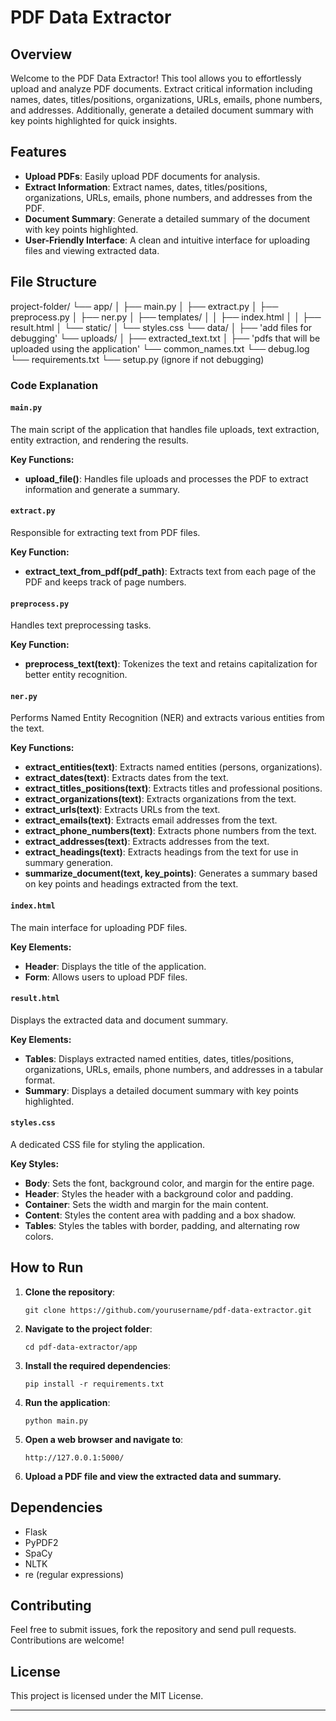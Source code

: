 # PDF Data Extractor

## Overview

Welcome to the PDF Data Extractor! This tool allows you to effortlessly upload and analyze PDF documents. Extract critical information including names, dates, titles/positions, organizations, URLs, emails, phone numbers, and addresses. Additionally, generate a detailed document summary with key points highlighted for quick insights.

## Features

- **Upload PDFs**: Easily upload PDF documents for analysis.
- **Extract Information**: Extract names, dates, titles/positions, organizations, URLs, emails, phone numbers, and addresses from the PDF.
- **Document Summary**: Generate a detailed summary of the document with key points highlighted.
- **User-Friendly Interface**: A clean and intuitive interface for uploading files and viewing extracted data.

## File Structure

project-folder/ 
└── app/ 
│    ├── main.py
│    ├── extract.py
│    ├── preprocess.py
│    ├── ner.py
│    ├── templates/ 
│    │ ├── index.html
│    │ ├── result.html
│    └── static/ 
│       └── styles.css
└── data/
│    ├── 'add files for debugging'
└── uploads/
│    ├── extracted_text.txt
│    ├── 'pdfs that will be uploaded using the application'
└── common_names.txt
└── debug.log
└── requirements.txt
└── setup.py (ignore if not debugging)

### Code Explanation

#### `main.py`

The main script of the application that handles file uploads, text extraction, entity extraction, and rendering the results.

**Key Functions:**

- **upload_file()**: Handles file uploads and processes the PDF to extract information and generate a summary.

#### `extract.py`

Responsible for extracting text from PDF files.

**Key Function:**

- **extract_text_from_pdf(pdf_path)**: Extracts text from each page of the PDF and keeps track of page numbers.

#### `preprocess.py`

Handles text preprocessing tasks.

**Key Function:**

- **preprocess_text(text)**: Tokenizes the text and retains capitalization for better entity recognition.

#### `ner.py`

Performs Named Entity Recognition (NER) and extracts various entities from the text.

**Key Functions:**

- **extract_entities(text)**: Extracts named entities (persons, organizations).
- **extract_dates(text)**: Extracts dates from the text.
- **extract_titles_positions(text)**: Extracts titles and professional positions.
- **extract_organizations(text)**: Extracts organizations from the text.
- **extract_urls(text)**: Extracts URLs from the text.
- **extract_emails(text)**: Extracts email addresses from the text.
- **extract_phone_numbers(text)**: Extracts phone numbers from the text.
- **extract_addresses(text)**: Extracts addresses from the text.
- **extract_headings(text)**: Extracts headings from the text for use in summary generation.
- **summarize_document(text, key_points)**: Generates a summary based on key points and headings extracted from the text.

#### `index.html`

The main interface for uploading PDF files.

**Key Elements:**

- **Header**: Displays the title of the application.
- **Form**: Allows users to upload PDF files.

#### `result.html`

Displays the extracted data and document summary.

**Key Elements:**

- **Tables**: Displays extracted named entities, dates, titles/positions, organizations, URLs, emails, phone numbers, and addresses in a tabular format.
- **Summary**: Displays a detailed document summary with key points highlighted.

#### `styles.css`

A dedicated CSS file for styling the application.

**Key Styles:**

- **Body**: Sets the font, background color, and margin for the entire page.
- **Header**: Styles the header with a background color and padding.
- **Container**: Sets the width and margin for the main content.
- **Content**: Styles the content area with padding and a box shadow.
- **Tables**: Styles the tables with border, padding, and alternating row colors.

## How to Run

1. **Clone the repository**:

   ```
   git clone https://github.com/yourusername/pdf-data-extractor.git
   ```

2. **Navigate to the project folder**:

   ```
   cd pdf-data-extractor/app
   ```

3. **Install the required dependencies**:

   ```
   pip install -r requirements.txt
   ```

4. **Run the application**:

   ```
   python main.py
   ```

5. **Open a web browser and navigate to**:

   ```
   http://127.0.0.1:5000/
   ```

6. **Upload a PDF file and view the extracted data and summary.**

## Dependencies

- Flask
- PyPDF2
- SpaCy
- NLTK
- re (regular expressions)

## Contributing

Feel free to submit issues, fork the repository and send pull requests. Contributions are welcome!

## License

This project is licensed under the MIT License.

---
